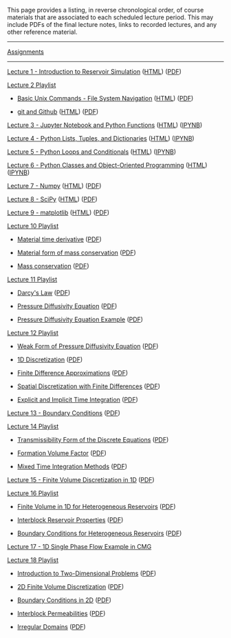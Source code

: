 <!--
.. title: Course Materials
.. slug: index
.. date: 2015-08-25 11:24:22 UTC-05:00
-->



This page provides a listing, in reverse chronological order, of course materials that are associated to
each scheduled lecture period.  This may include PDFs of the final lecture notes, links to recorded lectures, 
and any other reference material.

---

[Assignments](https://github.com/PGE323M-Fall2017?utf8=%E2%9C%93&q=&type=public&language=_)

---

<a href="https://youtu.be/R__n0gZ9l9A" target="blank_">Lecture 1 - Introduction to Reservoir Simulation</a> ([HTML](/slides/IntroductionToReservoirSimulation.slides.html)) ([PDF](/slides/IntroductionToReservoirSimulation.pdf))

<a href="//youtu.be/0cN1oewU03w " target="blank_">Lecture 2 Playlist</a>
 
  * <a href="//youtu.be/0cN1oewU03w" target="blank_">Basic Unix Commands - File System Navigation</a> ([HTML](/slides/BasicUnixCommands_FileSystem.slides.html)) ([PDF](/slides/BasicUnixCommands_FileSystem.pdf))

  * <a href="//youtu.be/5OLUolv4DaM" target="blank_">git and Github</a> ([HTML](/slides/git_and_Github.slides.html)) ([PDF](/slides/git_and_Github.pdf))

<a href="//youtu.be/RlwPBT4Uqhw" target="blank_">Lecture 3 - Jupyter Notebook and Python Functions</a> (<a href="//nbviewer.ipython.org/github/johnfoster-pge-utexas/PGE323M-ResEngineeringIII/blob/master/files/JupyterNotebook_and_PythonFunctions.ipynb" target="blank_">HTML</a>) ([IPYNB](/files/JupyterNotebook_and_PythonFunctions.ipynb))

<a href="//youtu.be/NyILHJ0JxqY" target="blank_">Lecture 4 - Python Lists, Tuples, and Dictionaries</a> (<a href="//nbviewer.ipython.org/github/johnfoster-pge-utexas/PGE323M-ResEngineeringIII/blob/master/files/PythonListsTuples_and_Dictionaries.ipynb" target="blank_">HTML</a>) ([IPYNB](/files/PythonListsTuples_and_Dictionaries.ipynb))

<a href="//youtu.be/1wQTyjPtrlY" target="blank_">Lecture 5 - Python Loops and Conditionals</a> (<a href="//nbviewer.ipython.org/github/johnfoster-pge-utexas/PGE323M-ResEngineeringIII/blob/master/files/PythonLoops_and_Conditionals.ipynb" target="blank_">HTML</a>) ([IPYNB](/files/PythonLoops_and_Conditionals.ipynb))

<a href="//youtu.be/sOQ-usIoZuQ" target="blank_">Lecture 6 - Python Classes and Object-Oriented Programming</a> (<a href="//nbviewer.ipython.org/github/johnfoster-pge-utexas/PGE323M-ResEngineeringIII/blob/master/files/PythonClasses_and_ObjectOrientedProgramming.ipynb" target="blank_">HTML</a>) ([IPYNB](/files/PythonClasses_and_ObjectOrientedProgramming.ipynb))

<a href="//youtu.be/GHCZOvjXGto" target="blank_">Lecture 7 - Numpy</a> ([HTML](/slides/Numpy.slides.html)) ([PDF](/slides/Numpy.pdf))

<a href="//youtu.be/hhDkdPRe01o" target="blank_">Lecture 8 - SciPy</a> ([HTML](/slides/SciPy.slides.html)) ([PDF](/slides/SciPy.pdf))

<a href="//youtu.be/FNJc3ByKpRs" target="blank_">Lecture 9 - matplotlib</a> ([HTML](/slides/matplotlib.slides.html)) ([PDF](/slides/matplotlib.pdf))


<a href="//www.youtube.com/playlist?list=PLKNU3sBDzHbIkTqS9b6CpU7HQ_VQn2Ukf" target="blank_">Lecture 10 Playlist</a>
 
  * <a href="//youtu.be/UItyFF4HcMA?list=PLKNU3sBDzHbIkTqS9b6CpU7HQ_VQn2Ukf" target="blank_">Material time derivative</a> ([PDF](/notes/Material_Time_Derivative.pdf))

  * <a href="//youtu.be/-sxu2L_gG3E?list=PLKNU3sBDzHbIkTqS9b6CpU7HQ_VQn2Ukf" target="blank_">Material form of mass conservation</a> ([PDF](/notes/Material_Form_Of_Mass_Conservation.pdf))

  * <a href="//youtu.be/-CxwTcnoDyI?list=PLKNU3sBDzHbIkTqS9b6CpU7HQ_VQn2Ukf" target="blank_">Mass conservation</a> ([PDF](/notes/Mass_Conservation.pdf))

<a href="//www.youtube.com/playlist?list=PLKNU3sBDzHbKYnLTs3jLdAB41JITME99m" target="blank_">Lecture 11 Playlist</a>
 
  * <a href="//youtu.be/u98GqUywFjk?list=PLKNU3sBDzHbKYnLTs3jLdAB41JITME99m" target="blank_">Darcy's Law</a> ([PDF](/notes/Darcys_Law.pdf))

  * <a href="//youtu.be/H5pAq5EvAJg" target="blank_">Pressure Diffusivity Equation</a> ([PDF](/notes/Pressure_Diffusivity_Equation.pdf))

  * <a href="//youtu.be/0rvynbKVX68" target="blank_">Pressure Diffusivity Equation Example</a> ([PDF](/notes/Pressure_Diffusivity_Example.pdf))

<a href="//www.youtube.com/playlist?list=PLKNU3sBDzHbJv4uX5VkWqDVmCz2vvg0lU" target="blank_">Lecture 12 Playlist</a>
 
  * <a href="//youtu.be/YvRq6bhN3ko" target="blank_">Weak Form of Pressure Diffusivity Equation</a> ([PDF](/notes/WeakForm.pdf))

  * <a href="//youtu.be/oWmq8CV9XjE" target="blank_">1D Discretization</a> ([PDF](/notes/Discretization.pdf))

  * <a href="//youtu.be/f67jpwJu-d0" target="blank_">Finite Difference Approximations</a> ([PDF](/notes/FiniteDifferences.pdf))
  
  * <a href="//youtu.be/oxSl6W7N9y8" target="blank_">Spatial Discretization with Finite Differences</a> ([PDF](/notes/SpatialApprox.pdf))

  * <a href="//youtu.be/rYWS_jIM8hQ" target="blank_">Explicit and Implicit Time Integration</a> ([PDF](/notes/TimeDiscretization.pdf))

<a href="//youtu.be/yX4HEMw-lPM" target="blank_">Lecture 13 - Boundary Conditions</a> ([PDF](/notes/BoundaryConditions.pdf))

<a href="//www.youtube.com/playlist?list=PLKNU3sBDzHbKTgRbpGaOELaj98f-LORfd" target="blank_">Lecture 14 Playlist</a>
 
  * <a href="//youtu.be/OkllssJtMyc" target="blank_">Transmissibility Form of the Discrete Equations</a> ([PDF](/notes/TransmissibilityForm.pdf))

  * <a href="//youtu.be/7VKQHQulaTY" target="blank_">Formation Volume Factor</a> ([PDF](/notes/FormationVolumeFactor.pdf))

  * <a href="//youtu.be/AEmrR6D-le8" target="blank_">Mixed Time Integration Methods</a> ([PDF](/notes/MixedMethods.pdf))

<a href="//youtu.be/dglLoLJbROA" target="blank_">Lecture 15 - Finite Volume Discretization in 1D</a> ([PDF](/notes/FiniteVolume1D.pdf))

<a href="//www.youtube.com/playlist?list=PLKNU3sBDzHbLrx0my5my11XODkYpgP-iO" target="blank_">Lecture 16 Playlist</a>
 
  * <a href="//youtu.be/iUcrfolnIYc" target="blank_">Finite Volume in 1D for Heterogeneous Reservoirs</a> ([PDF](/notes/FiniteVolume1DHetero.pdf))

  * <a href="//youtu.be/ZHOlK9q2PYI" target="blank_">Interblock Reservoir Properties</a> ([PDF](/notes/InterblockProperties.pdf))

  * <a href="//youtu.be/XexrRtDcMaI" target="blank_">Boundary Conditions for Heterogeneous Reservoirs</a> ([PDF](/notes/BoundaryConditionsHetero.pdf))


<a href="//youtu.be/jt5euIPuB6Y" target="blank_">Lecture 17 - 1D Single Phase Flow Example in CMG</a> 

<a href="//www.youtube.com/playlist?list=PLKNU3sBDzHbI4qD55I189y02asrHrgz6_" target="blank_">Lecture 18 Playlist</a>
 
  * <a href="//youtu.be/3Sw2T27nkGI" target="blank_">Introduction to Two-Dimensional Problems</a> ([PDF](/notes/IntroTo2D.pdf))

  * <a href="//youtu.be/2hxV5kJojRM" target="blank_">2D Finite Volume Discretization</a> ([PDF](/notes/2D_Discretization.pdf))

  * <a href="/youtu.be/V297RMyvF58" target="blank_">Boundary Conditions in 2D</a> ([PDF](/notes/2D_BoundaryConditions.pdf))

  * <a href="//youtu.be/WSSoXBdukxg" target="blank_">Interblock Permeabilities</a> ([PDF](/notes/InterblockPermeabilities.pdf))

  * <a href="//youtu.be/Y95Htf-UqFQ" target="blank_">Irregular Domains</a> ([PDF](/notes/IrregularDomains.pdf))





<!--### 11/07/2016-->



<!--### 11/04/2016-->

<!--<a href="//www.youtube.com/playlist?list=PLKNU3sBDzHbJ7JHkq9YetyQVIeRQYHuGF" target="blank_">Lecture Recording</a>-->


<!--### 10/24/2016-->

<!--[Lecture Notes](/notes/10-24-2016.pdf)-->

<!--<a href="//www.youtube.com/playlist?list=PLKNU3sBDzHbJ0bUv9nc3IsKnJd-8N4xrq" target="blank_">Lecture Recording</a>-->



<!--### 10/21/2016-->

<!--[Lecture Notes](/notes/10-21-2016.pdf)-->

<!--<a href="//www.youtube.com/playlist?list=PLKNU3sBDzHbKwSE5riNXTI02OASu1h7KA" target="blank_">Lecture Recording</a>-->


<!--### 10/19/2016-->

<!--<a href="//www.youtube.com/playlist?list=PLKNU3sBDzHbJXGZmU8iyDscpppJRlbyMp" target="blank_">Lecture Recording</a>-->


<!--### 10/17/2016-->

<!--[Lecture Notes](/notes/10-17-2016.pdf)-->

<!--<a href="//www.youtube.com/playlist?list=PLKNU3sBDzHbLRh2gwR23AqQGpwantu3vX" target="blank_">Lecture Recording</a>-->


<!--### 10/14/2016-->

<!--[Lecture Notes](/notes/10-14-2016.pdf)-->

<!--<a href="//www.youtube.com/playlist?list=PLKNU3sBDzHbKBz-t5yjgq62QGAE17phlC" target="blank_">Lecture Recording</a>-->


<!--### 10/10/2016-->

<!--<a href="//www.youtube.com/playlist?list=PLKNU3sBDzHbLtaXqFqVk8I_dPQObGWGl4" target="blank_">Lecture Recording</a>-->

<!--### 10/07/2016-->

<!--<a href="//www.youtube.com/playlist?list=PLKNU3sBDzHbJNuQTkEpekijn4-BYuKdrS" target="blank_">Lecture Recording</a>-->


<!--### 10/05/2016-->

<!--<a href="//www.youtube.com/playlist?list=PLKNU3sBDzHbLB6vtKlRpsYJZbtLYwyNMv" target="blank_">Lecture Recording</a>-->


<!--### 10/03/2016-->


<!--<a href="//www.youtube.com/playlist?list=PLKNU3sBDzHbJ4Yd5lYWwKhEggRAYz8Gqx" target="blank_">Lecture Recording</a>-->


<!--### 09/28/2016-->

<!--[Lecture Notes](/notes/09-28-2016.pdf)-->

<!--<a href="//www.youtube.com/playlist?list=PLKNU3sBDzHbIPrUxRK4n111Zrvunqva_7&jct=7-3px4TY3o21ywFRLaTD1bkf3i-hGg" target="blank_">Lecture Recording</a>-->


<!--### 09/26/2016-->

<!--[Lecture Notes](/notes/09-26-2016.pdf)-->

<!--<a href="//www.youtube.com/playlist?list=PLKNU3sBDzHbIYe9v1EVPM6aW3koxwx3KO" target="blank_">Lecture Recording</a>-->

<!--### 09/23/2016-->

<!--[Lecture Notes](/notes/09-23-2016.pdf)-->

<!--<a href="//www.youtube.com/playlist?list=PLKNU3sBDzHbJnnuBuadt-5_47xv-6MYvC" target="blank_">Lecture Recording</a>-->


<!--### 09/14/2016-->

<!--<a href="//nbviewer.ipython.org/github/johnfoster-pge-utexas/PGE323M-ResEngineeringIII/blob/master/files/Live_Coded_Example7.ipynb" target="blank_">Live Coded Example 7</a>-->

<!--<a href="//youtu.be/CWTi11caXdk" target="blank_">Lecture Recording</a>-->


<!--### 09/12/2016-->

<!--[Lecture Notes](/notes/09-12-2016.pdf)-->

<!--<a href="//www.youtube.com/playlist?list=PLKNU3sBDzHbI3G0D3G4ACF-6Kf5GAshPl" target="blank_">Lecture Recording</a>-->


<!--### 09/09/2016-->

<!--[Lecture Notes](/notes/09-09-2016.pdf)-->

<!--<a href="//www.youtube.com/playlist?list=PLKNU3sBDzHbKJq87LCUGVtV7yuExeCY90" target="blank_">Lecture Recording</a>-->


<!--### 09/07/2016-->

<!--[Lecture Notes](/notes/09-07-2016.pdf)-->

<!--<a href="//www.youtube.com/playlist?list=PLKNU3sBDzHbKyI57EtPJPwYlNIITiOv0D" target="blank_">Lecture Recording</a>-->


<!--### 09/02/2016-->

<!--[Lecture Notes](/notes/09-02-2016.pdf)-->

<!--<a href="//www.youtube.com/playlist?list=PLKNU3sBDzHbKkVVAA2hkWiWMMNg2Qm_p1" target="blank_">Lecture Recording</a>-->


<!--### 08/29/2016-->

<!--[Lecture Notes](/notes/08-29-2016.pdf)-->

<!--<a href="//www.youtube.com/playlist?list=PLKNU3sBDzHbKkp1Y02qeDYuCrQWJJ2lS6" target="blank_">Lecture Recording</a>-->


<!--### 08/26/2016-->

<!--[Lecture Notes](/notes/09-01-2015-notes.pdf)-->

<!--[Lecture Slides](/notes/09-01-2015-slides.pdf)-->

<!--<a href="//www.youtube.com/playlist?list=PLKNU3sBDzHbIv4ThEzISn8xI-zwrIZux0" target="blank_">Lecture Recording</a>-->


<!--### 08/24/2016-->

<!--<a href="//www.youtube.com/playlist?list=PLKNU3sBDzHbKSLk9vb9Pl7npOZGS0Tqhc" target="blank_">Lecture Recording</a>-->


<!--<!---->
<!--### 11/12/2015-->

<!--[Lecture Notes](/notes/11-12-2015-notes.pdf)-->

<!--<a href="//www.youtube.com/playlist?list=PLKNU3sBDzHbIBDTuvUJss1BeWYx7-psRo">Lecture Recording</a>-->


<!--### 11/03/2015-->

<!--[Lecture Notes](/notes/11-03-2015-notes.pdf)-->

<!--[Lecture Slides](/notes/11-03-2015-slides.pdf)-->

<!--<a href="//www.youtube.com/playlist?list=PLKNU3sBDzHbJbTgfa4IIsmJiinyDKyIln">Lecture Recording</a>-->


<!--### 10/29/2015-->

<!--[Lecture Notes](/notes/10-29-2015.pdf)-->

<!--<a href="//www.youtube.com/playlist?list=PLKNU3sBDzHbIHzxiofx2-RoEGES18PwN7">Lecture Recording</a>-->


<!--### 10/20/2015-->

<!--[Lecture Notes](/notes/10-20-2015.pdf)-->

<!--<a href="//www.youtube.com/playlist?list=PLKNU3sBDzHbKuWmKv8_Z-vv6JRnl_lSoQ">Lecture Recording</a>-->

<!--<a href="//mybinder.org/repo/johntfoster/PGE383-HW4" target="blank_">Link to interactive HW4 Python files</a>-->


<!--### 10/19/2015-->

<!--[Lecture Notes](/notes/10-19-2015.pdf)-->

<!--<a href="//www.youtube.com/playlist?list=PLyQr4689RR7AaxCNPTZ5CRb-LEgHbD6AZ">Lecture Recording</a>-->


<!--### 10/15/2015-->

<!--[Lecture Notes](/notes/10-15-2015.pdf)-->

<!--<a href="//youtu.be/Wk7sefJmf8Y?list=PLKNU3sBDzHbIm7wS-rLqC1xtp5WScsb0q">Lecture Recording</a>-->


<!--### 10/13/2015-->

<!--[Lecture Notes](/notes/10-13-2015.pdf)-->

<!--<a href="//www.youtube.com/playlist?list=PLKNU3sBDzHbJrUuf0xAXM8xEyD-HwLWmX">Lecture Recording</a>-->


<!--### 10/08/2015-->

<!--[Lecture Notes](/notes/10-08-2015.pdf)-->

<!--<a href="//www.youtube.com/playlist?list=PLKNU3sBDzHbJAoqasFIG-SjGXQdb9oZnO">Lecture Recording</a>-->


<!--### 10/01/2015-->

<!--[Lecture Notes](/notes/10-01-2015.pdf)-->

<!--<a href="//www.youtube.com/playlist?list=PLKNU3sBDzHbI77D6xGhaCZJF1-kw_OxAE">Lecture Recording</a>-->

<!--<a href="//nbviewer.ipython.org/github/johnfoster-pge-utexas/PGE323M-ResEngineeringIII/blob/master/files/Live_Coded_Example7.ipynb" target="blank_">Live Coded Example 7</a>-->


<!--### 09/24/2015-->

<!--[Lecture Notes](/notes/09-24-2015-notes.pdf)-->

<!--<a href="//www.youtube.com/playlist?list=PLKNU3sBDzHbI1JiS3-Q_qSUDOcW4-L-N2">Lecture Recording</a>-->


<!--### 09/22/2015-->

<!--[Lecture Notes](/notes/09-22-2015-notes.pdf)-->

<!--<a href="//www.youtube.com/playlist?list=PLKNU3sBDzHbKw2QQnV_27Mon8qwvAlNs4">Lecture Recording</a>-->



<!--### 09/03/2015-->

<!--[Lecture Notes](/notes/09-03-2015-notes.pdf)-->

<!--[Lecture Slides](/notes/09-03-2015-slides.pdf)-->

<!--<a href="//www.youtube.com/playlist?list=PLKNU3sBDzHbLD6VkUUt2WwW38WBP55BAx">Lecture Recording</a>-->


<!--### 09/01/2015-->

<!--[Lecture Notes](/notes/09-01-2015-notes.pdf)-->

<!--[Lecture Slides](/notes/09-01-2015-slides.pdf)-->

<!--<a href="//www.youtube.com/playlist?list=PLKNU3sBDzHbIv4ThEzISn8xI-zwrIZux0">Lecture Recording</a>-->



<!--### 08/27/2015-->

<!--[Lecture Notes](/notes/08-27-2015.pdf)-->

<!--<a href="//www.youtube.com/playlist?list=PLKNU3sBDzHbJbBy-GuVS0dgcfoRU_l9R4" target="blank_">Lecture Recording</a>-->



